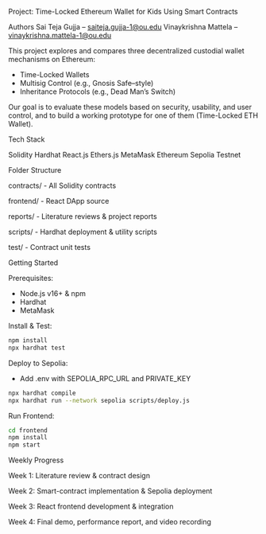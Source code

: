 Project: Time-Locked Ethereum Wallet for Kids Using Smart Contracts

Authors
Sai Teja Gujja – saiteja.gujja-1@ou.edu
Vinaykrishna Mattela – vinaykrishna.mattela-1@ou.edu

This project explores and compares three decentralized custodial wallet mechanisms on Ethereum:
- Time-Locked Wallets
- Multisig Control (e.g., Gnosis Safe–style)
- Inheritance Protocols (e.g., Dead Man’s Switch)

Our goal is to evaluate these models based on security, usability, and user control, and to build a working prototype for one of them (Time-Locked ETH Wallet).

Tech Stack

Solidity
Hardhat
React.js
Ethers.js
MetaMask
Ethereum Sepolia Testnet

Folder Structure

contracts/ - All Solidity contracts

frontend/ - React DApp source

reports/ - Literature reviews & project reports

scripts/ - Hardhat deployment & utility scripts

test/ - Contract unit tests

Getting Started

Prerequisites:
- Node.js v16+ & npm
- Hardhat
- MetaMask

Install & Test:
```bash
npm install
npx hardhat test
```

Deploy to Sepolia:
- Add .env with SEPOLIA_RPC_URL and PRIVATE_KEY
```bash
npx hardhat compile
npx hardhat run --network sepolia scripts/deploy.js
```

Run Frontend:
```bash
cd frontend
npm install
npm start
```
Weekly Progress

Week 1: Literature review & contract design

Week 2: Smart-contract implementation & Sepolia deployment

Week 3: React frontend development & integration

Week 4: Final demo, performance report, and video recording
